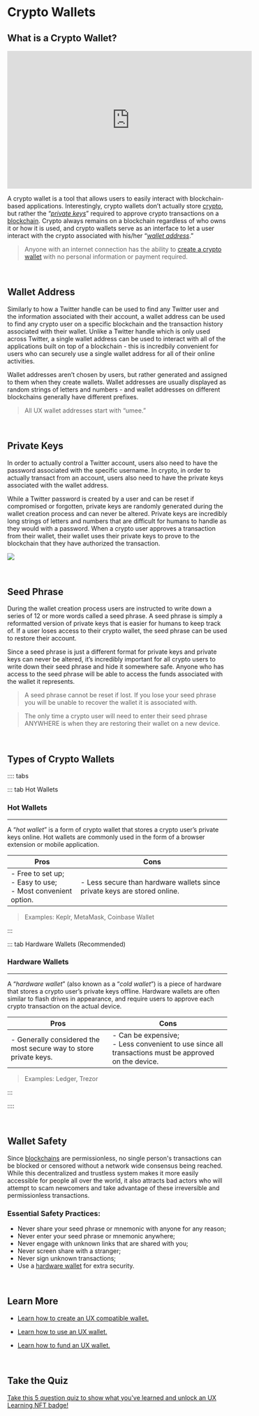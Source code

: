 # Crypto Wallets

## What is a Crypto Wallet?

<iframe width="560" height="315" src="https://www.youtube.com/embed/0fLAYSt-4UM" title="YouTube video player" frameborder="0" allow="accelerometer; autoplay; clipboard-write; encrypted-media; gyroscope; picture-in-picture" allowfullscreen></iframe>

A crypto wallet is a tool that allows users to easily interact with blockchain-based applications. Interestingly, crypto wallets don’t actually store [crypto](/learn-the-basics/crypto-basics/what-is-crypto), but rather the “_[private keys](/learn-the-basics/crypto-basics/what-is-a-wallet.html#what-are-private-keys)_” required to approve crypto transactions on a [blockchain](/learn-the-basics/blockchain-basics/what-is-blockchain). Crypto always remains on a blockchain regardless of who owns it or how it is used, and crypto wallets serve as an interface to let a user interact with the crypto associated with his/her “_[wallet address](/learn-the-basics/crypto-basics/what-is-a-wallet.html#what-is-a-wallet-address)_.”

> Anyone with an internet connection has the ability to [create a crypto wallet](/users/getting-started/creating-wallet) with no personal information or payment required.

<br>

## Wallet Address

Similarly to how a Twitter handle can be used to find any Twitter user and the information associated with their account, a wallet address can be used to find any crypto user on a specific blockchain and the transaction history associated with their wallet. Unlike a Twitter handle which is only used across Twitter, a single wallet address can be used to interact with all of the applications built on top of a blockchain - this is incredbily convenient for users who can securely use a single wallet address for all of their online activities.

Wallet addresses aren’t chosen by users, but rather generated and assigned to them when they create wallets. Wallet addresses are usually displayed as random strings of letters and numbers - and wallet addresses on different blockchains generally have different prefixes.

> All UX wallet addresses start with “umee.”

<br>

## Private Keys

In order to actually control a Twitter account, users also need to have the password associated with the specific username. In crypto, in order to actually transact from an account, users also need to have the private keys associated with the wallet address.

While a Twitter password is created by a user and can be reset if compromised or forgotten, private keys are randomly generated during the wallet creation process and can never be altered. Private keys are incredibly long strings of letters and numbers that are difficult for humans to handle as they would with a password. When a crypto user approves a transaction from their wallet, their wallet uses their private keys to prove to the blockchain that they have authorized the transaction.

![](/bg/what-is-crypto-wallet-info.png)

<br>

## Seed Phrase

During the wallet creation process users are instructed to write down a series of 12 or more words called a seed phrase. A seed phrase is simply a reformatted version of private keys that is easier for humans to keep track of. If a user loses access to their crypto wallet, the seed phrase can be used to restore their account.

Since a seed phrase is just a different format for private keys and private keys can never be altered, it’s incredibly important for all crypto users to write down their seed phrase and hide it somewhere safe. Anyone who has access to the seed phrase will be able to access the funds associated with the wallet it represents.

> A seed phrase cannot be reset if lost. If you lose your seed phrase you will be unable to recover the wallet it is associated with.

> The only time a crypto user will need to enter their seed phrase ANYWHERE is when they are restoring their wallet on a new device.

<br>

## Types of Crypto Wallets

:::: tabs

::: tab Hot Wallets

### Hot Wallets

---

A “_hot wallet_” is a form of crypto wallet that stores a crypto user’s private keys online. Hot wallets are commonly used in the form of a browser extension or mobile application.

| Pros                                                                 | Cons                                                                      |
| -------------------------------------------------------------------- | ------------------------------------------------------------------------- |
| - Free to set up; <br> - Easy to use; <br> - Most convenient option. | - Less secure than hardware wallets since private keys are stored online. |

> Examples: Keplr, MetaMask, Coinbase Wallet

:::

::: tab Hardware Wallets (Recommended)

### Hardware Wallets

---

A “_hardware wallet_” (also known as a “_cold wallet_”) is a piece of hardware that stores a crypto user’s private keys offline. Hardware wallets are often similar to flash drives in appearance, and require users to approve each crypto transaction on the actual device.

| Pros                                                              | Cons                                                                                                     |
| ----------------------------------------------------------------- | -------------------------------------------------------------------------------------------------------- |
| - Generally considered the most secure way to store private keys. | - Can be expensive; <br> - Less convenient to use since all transactions must be approved on the device. |

> Examples: Ledger, Trezor

:::

::::

<br>

## Wallet Safety

Since [blockchains](/learn-the-basics/blockchain-basics/what-is-blockchain) are permissionless, no single person's transactions can be blocked or censored without a network wide consensus being reached. While this decentralized and trustless system makes it more easily accessible for people all over the world, it also attracts bad actors who will attempt to scam newcomers and take advantage of these irreversible and permissionless transactions.

### Essential Safety Practices:

- Never share your seed phrase or mnemonic with anyone for any reason;
- Never enter your seed phrase or mnemonic anywhere;
- Never engage with unknown links that are shared with you;
- Never screen share with a stranger;
- Never sign unknown transactions;
- Use a [hardware wallet](/learn-the-basics/crypto-basics/what-is-a-wallet.html#types-of-crypto-wallets) for extra security.

<br>

## Learn More

- [Learn how to create an UX compatible wallet.](/users/getting-started/creating-wallet)

- [Learn how to use an UX wallet.](/users/getting-started/using-wallet)

- [Learn how to fund an UX wallet.](/users/getting-started/funding-wallet)

<br>

## Take the Quiz

[Take this 5 question quiz to show what you've learned and unlock an UX Learning NFT badge!](https://forms.gle/hn6rGzT7a59hELuQ7)
